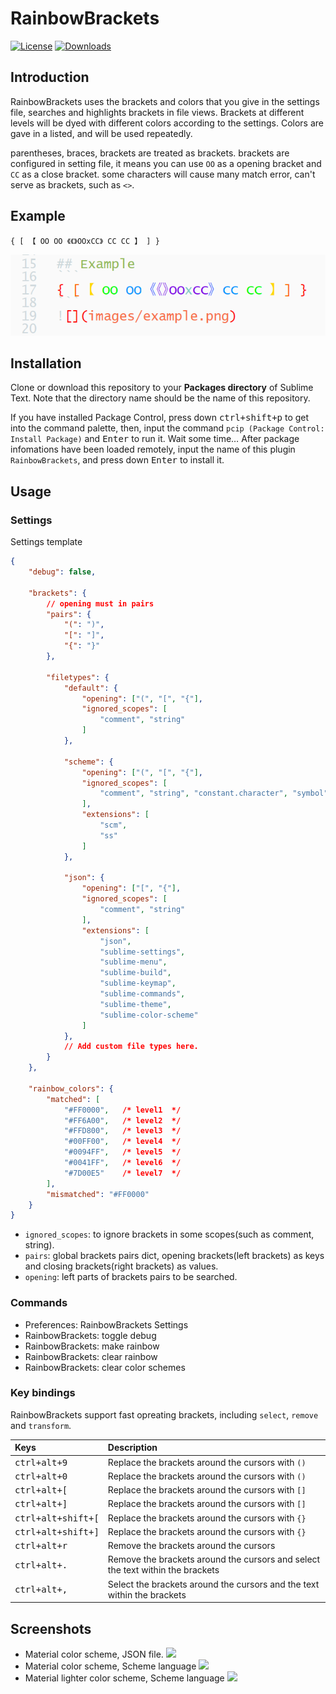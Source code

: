 # RainbowBrackets

[![License][license-image]](/LICENSE)
[![Downloads][packagecontrol-image]][packagecontrol-link]


## Introduction

RainbowBrackets uses the brackets and colors that you give in the settings file, searches and highlights brackets in file views. Brackets at different levels will be dyed with different colors according to the settings. Colors are gave in a listed, and will be used repeatedly.

parentheses, braces, brackets are treated as brackets. brackets are configured in setting file, it means you can use `OO` as a opening bracket and `CC` as a close bracket. some characters will cause many match error, can't serve as brackets, such as `<>`.


## Example
```
{ [ 【 OO OO 《《》OOxCC》 CC CC 】 ] }
```
![](images/example.png)


## Installation

Clone or download this repository to your **Packages directory** of Sublime Text. Note that the directory name should be the name of this repository.

If you have installed Package Control, press down <kbd>ctrl+shift+p</kbd> to get into the command palette, then, input the command `pcip (Package Control: Install Package)` and <kbd>Enter</kbd> to run it. Wait some time… After package infomations have been loaded remotely, input the name of this plugin `RainbowBrackets`, and press down <kbd>Enter</kbd> to install it.


## Usage

### Settings

Settings template

```json
{
    "debug": false,

    "brackets": {
        // opening must in pairs
        "pairs": {
            "(": ")",
            "[": "]",
            "{": "}"
        },

        "filetypes": {
            "default": {
                "opening": ["(", "[", "{"],
                "ignored_scopes": [
                    "comment", "string"
                ]
            },

            "scheme": {
                "opening": ["(", "[", "{"],
                "ignored_scopes": [
                    "comment", "string", "constant.character", "symbol"
                ],
                "extensions": [
                    "scm",
                    "ss"
                ]
            },

            "json": {
                "opening": ["[", "{"],
                "ignored_scopes": [
                    "comment", "string"
                ],
                "extensions": [
                    "json",
                    "sublime-settings",
                    "sublime-menu",
                    "sublime-build",
                    "sublime-keymap",
                    "sublime-commands",
                    "sublime-theme",
                    "sublime-color-scheme"
                ]
            },
            // Add custom file types here.
        }
    },

    "rainbow_colors": {
        "matched": [
            "#FF0000",   /* level1  */
            "#FF6A00",   /* level2  */
            "#FFD800",   /* level3  */
            "#00FF00",   /* level4  */
            "#0094FF",   /* level5  */
            "#0041FF",   /* level6  */
            "#7D00E5"    /* level7  */
        ],
        "mismatched": "#FF0000"
    }
}
```

- `ignored_scopes`: to ignore brackets in some scopes(such as comment, string).
- `pairs`: global brackets pairs dict, opening brackets(left brackets) as keys and closing brackets(right brackets) as values.
- `opening`: left parts of brackets pairs to be searched.

### Commands
- Preferences: RainbowBrackets Settings
- RainbowBrackets: toggle debug
- RainbowBrackets: make rainbow
- RainbowBrackets: clear rainbow
- RainbowBrackets: clear color schemes

### Key bindings
RainbowBrackets support fast opreating brackets, including `select`, `remove` and `transform`.

| Keys                        | Description                                                  |
| :-------------------------- | :----------------------------------------------------------- |
| <kbd>ctrl+alt+9</kbd>       | Replace the brackets around the cursors with `()`            |
| <kbd>ctrl+alt+0</kbd>       | Replace the brackets around the cursors with `()`            |
| <kbd>ctrl+alt+[</kbd>       | Replace the brackets around the cursors with `[]`            |
| <kbd>ctrl+alt+]</kbd>       | Replace the brackets around the cursors with `[]`            |
| <kbd>ctrl+alt+shift+[</kbd> | Replace the brackets around the cursors with `{}`            |
| <kbd>ctrl+alt+shift+]</kbd> | Replace the brackets around the cursors with `{}`            |
| <kbd>ctrl+alt+r</kbd>       | Remove the brackets around the cursors                       |
| <kbd>ctrl+alt+.</kbd>       | Remove the brackets around the cursors and select the text within the brackets |
| <kbd>ctrl+alt+,</kbd>       | Select the brackets around the cursors and the text within the brackets |


## Screenshots

- Material color scheme, JSON file.
  ![](images/material-json.png)
- Material color scheme, Scheme language
  ![](images/material-scheme.png)
- Material lighter color scheme, Scheme language
  ![](images/material-lighter.png)


[license-image]: https://img.shields.io/badge/license-MIT-blue.svg
[packagecontrol-image]: https://img.shields.io/packagecontrol/dt/RainbowBrackets.svg
[packagecontrol-link]: https://packagecontrol.io/packages/RainbowBrackets
